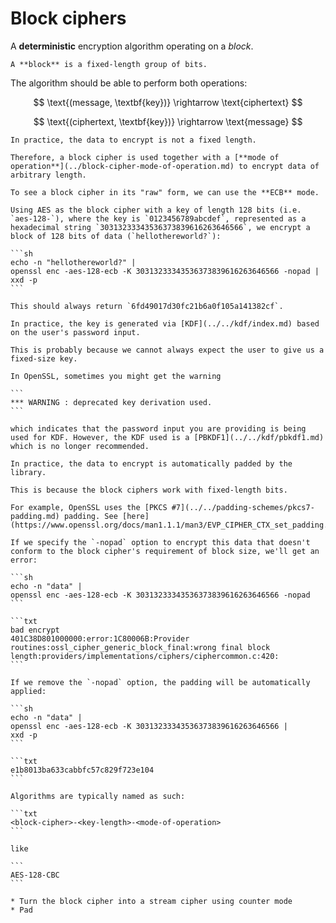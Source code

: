 # Block ciphers

A **deterministic** encryption algorithm operating on a _block_.

```admonish note title="Definition"
A **block** is a fixed-length group of bits.
```

The algorithm should be able to perform both operations:

$$
\text{(message, \textbf{key})} \rightarrow \text{ciphertext}
$$

$$
\text{(ciphertext, \textbf{key})} \rightarrow \text{message}
$$

~~~admonish tip title="In practice: Encrypting arbitrary data"
In practice, the data to encrypt is not a fixed length.

Therefore, a block cipher is used together with a [**mode of operation**](../block-cipher-mode-of-operation.md) to encrypt data of arbitrary length.
~~~

~~~admonish example title="How to see a block cipher in action?"
To see a block cipher in its "raw" form, we can use the **ECB** mode.

Using AES as the block cipher with a key of length 128 bits (i.e. `aes-128-`), where the key is `0123456789abcdef`, represented as a hexadecimal string `30313233343536373839616263646566`, we encrypt a block of 128 bits of data (`hellothereworld?`):

```sh
echo -n "hellothereworld?" |
openssl enc -aes-128-ecb -K 30313233343536373839616263646566 -nopad |
xxd -p
```

This should always return `6fd49017d30fc21b6a0f105a141382cf`.
~~~

~~~admonish tip title="In practice: Automatic key generation via KDF"
In practice, the key is generated via [KDF](../../kdf/index.md) based on the user's password input.

This is probably because we cannot always expect the user to give us a fixed-size key.

In OpenSSL, sometimes you might get the warning

```
*** WARNING : deprecated key derivation used.
```

which indicates that the password input you are providing is being used for KDF. However, the KDF used is a [PBKDF1](../../kdf/pbkdf1.md) which is no longer recommended.
~~~

~~~admonish tip title="In practice: Automatic padding"
In practice, the data to encrypt is automatically padded by the library.

This is because the block ciphers work with fixed-length bits.

For example, OpenSSL uses the [PKCS #7](../../padding-schemes/pkcs7-padding.md) padding. See [here](https://www.openssl.org/docs/man1.1.1/man3/EVP_CIPHER_CTX_set_padding.html).

If we specify the `-nopad` option to encrypt this data that doesn't conform to the block cipher's requirement of block size, we'll get an error:

```sh
echo -n "data" |
openssl enc -aes-128-ecb -K 30313233343536373839616263646566 -nopad
```

```txt
bad encrypt
401C38D801000000:error:1C80006B:Provider routines:ossl_cipher_generic_block_final:wrong final block length:providers/implementations/ciphers/ciphercommon.c:420:
```

If we remove the `-nopad` option, the padding will be automatically applied:

```sh
echo -n "data" |
openssl enc -aes-128-ecb -K 30313233343536373839616263646566 |
xxd -p
```

```txt
e1b8013ba633cabbfc57c829f723e104
```
~~~

~~~admonish note title="Algorithm names"
Algorithms are typically named as such:

```txt
<block-cipher>-<key-length>-<mode-of-operation>
```

like

```
AES-128-CBC
```
~~~

~~~admonish question title="What happens if the block doesn't meet the required length?"
* Turn the block cipher into a stream cipher using counter mode
* Pad
~~~
